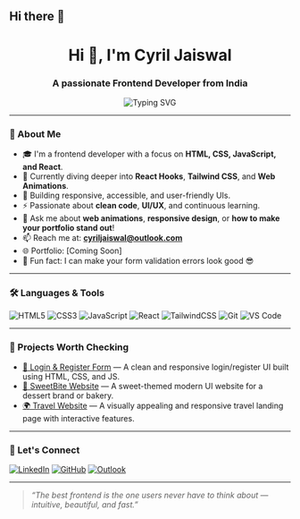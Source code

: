 ## Hi there 👋
<h1 align="center">Hi 👋, I'm Cyril Jaiswal</h1>
<h3 align="center">A passionate Frontend Developer from India</h3>

<p align="center">
  <img src="https://readme-typing-svg.demolab.com?font=Fira+Code&pause=1000&center=true&width=435&lines=Web+Developer+%7C+Frontend+Engineer;Love+to+Design+%26+Code;Building+cool+UI+with+HTML+CSS+JS+%26+React" alt="Typing SVG" />
</p>

---

### 🌟 About Me
- 🎓 I'm a frontend developer with a focus on **HTML, CSS, JavaScript, and React**.
- 🌱 Currently diving deeper into **React Hooks**, **Tailwind CSS**, and **Web Animations**.
- 💼 Building responsive, accessible, and user-friendly UIs.
- ⚡ Passionate about **clean code**, **UI/UX**, and continuous learning.
- 💬 Ask me about **web animations**, **responsive design**, or **how to make your portfolio stand out**!
- 📫 Reach me at: **cyriljaiswal@outlook.com**
- 🌐 Portfolio: [Coming Soon]
- 🧠 Fun fact: I can make your form validation errors look good 😎

---

### 🛠️ Languages & Tools

![HTML5](https://img.shields.io/badge/-HTML5-E34F26?logo=html5&logoColor=fff&style=flat)
![CSS3](https://img.shields.io/badge/-CSS3-1572B6?logo=css3&logoColor=fff&style=flat)
![JavaScript](https://img.shields.io/badge/-JavaScript-F7DF1E?logo=javascript&logoColor=000&style=flat)
![React](https://img.shields.io/badge/-React-20232A?logo=react&logoColor=61DAFB&style=flat)
![TailwindCSS](https://img.shields.io/badge/-TailwindCSS-38B2AC?logo=tailwind-css&logoColor=white&style=flat)
![Git](https://img.shields.io/badge/-Git-F05032?logo=git&logoColor=white&style=flat)
![VS Code](https://img.shields.io/badge/-VSCode-007ACC?logo=visual-studio-code&logoColor=white&style=flat)

---

### 📌 Projects Worth Checking

- [🔐 Login & Register Form](https://github.com/cyriljaiswal/Login-Register) — A clean and responsive login/register UI built using HTML, CSS, and JS.
- [🍰 SweetBite Website](https://github.com/cyriljaiswal/sweetbite-website) — A sweet-themed modern UI website for a dessert brand or bakery.
- [🌍 Travel Website](https://github.com/cyriljaiswal/Travel-Website) — A visually appealing and responsive travel landing page with interactive features.

---

### 🤝 Let's Connect

[![LinkedIn](https://img.shields.io/badge/-LinkedIn-blue?logo=linkedin&style=for-the-badge&logoColor=white)](https://linkedin.com/in/cyriljaiswal)
[![GitHub](https://img.shields.io/badge/-GitHub-black?logo=github&style=for-the-badge&logoColor=white)](https://github.com/cyriljaiswal)
[![Outlook](https://img.shields.io/badge/-Outlook-blue?logo=microsoft-outlook&style=for-the-badge&logoColor=white)](mailto:cyriljaiswal@outlook.com)

---

> *“The best frontend is the one users never have to think about — intuitive, beautiful, and fast.”*
